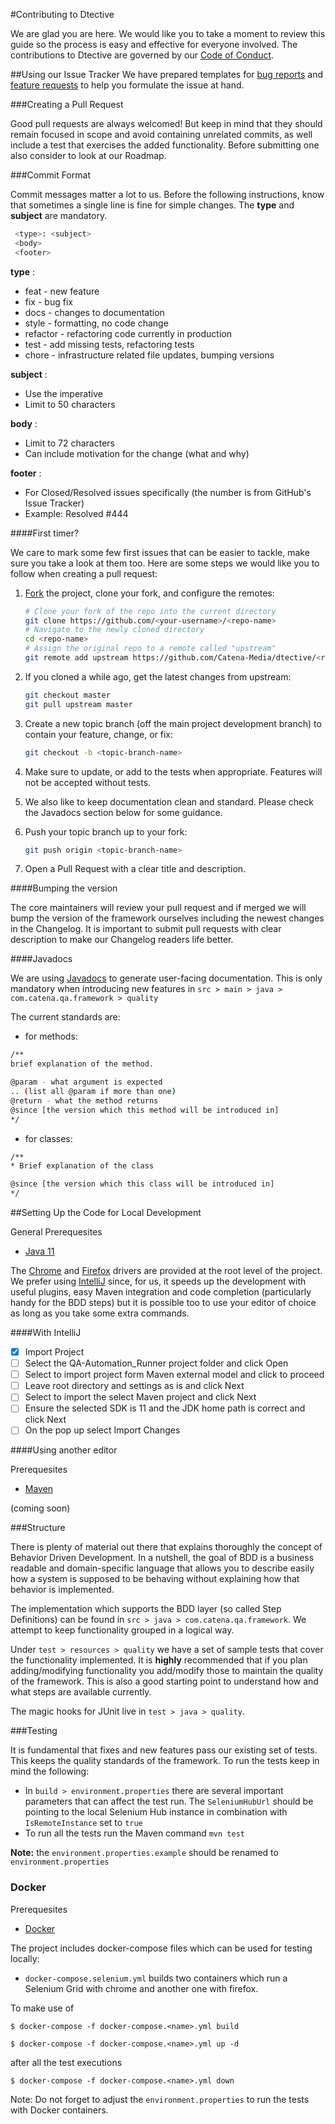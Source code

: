 #Contributing to Dtective

We are glad you are here. We would like you to  take a moment to review this guide so the process is easy and effective for everyone involved. The contributions to Dtective are governed by our [Code of Conduct](https://github.com/Catena-Media/QA-Automation_Runner/blob/master/CODE_OF_CONDUCT.md).

##Using our Issue Tracker
We have prepared templates for [bug reports](https://github.com/Catena-Media/QA-Automation_Runner/issues/new?template=BUG.md) and [feature requests](https://github.com/Catena-Media/QA-Automation_Runner/issues/new?template=FEATURE.md) to help you formulate the issue at hand. 

###Creating a Pull Request

Good pull requests are always welcomed! But keep in mind that they should remain focused in scope and avoid containing unrelated commits, as well include a test that exercises the added functionality. Before submitting one also consider to look at our Roadmap.

###Commit Format

Commit messages matter a lot to us. Before the following instructions, know that sometimes a single line is fine for simple changes.
The **type** and **subject** are mandatory. 

```bash
 <type>: <subject>
 <body>
 <footer>
 ```
 
 **type** :
 * feat - new feature
 * fix - bug fix
 * docs - changes to documentation
 * style - formatting, no code change
 * refactor - refactoring code currently in production
 * test - add missing tests, refactoring tests 
 * chore - infrastructure related file updates, bumping versions 
 
 **subject** :
 * Use the imperative
 * Limit to 50 characters
 
 **body** :
 * Limit to 72 characters
 * Can include motivation for the change (what and why)
 
 **footer** : 
 * For Closed/Resolved issues specifically (the number is from GitHub's Issue Tracker)
 * Example: Resolved #444



####First timer?

We care to mark some few first issues that can be easier to tackle, make sure you take a look at them too. 
Here are some steps we would like you to follow when creating a pull request:

1. [Fork](http://help.github.com/fork-a-repo/) the project, clone your fork,
   and configure the remotes:
   
   ```bash
   # Clone your fork of the repo into the current directory
   git clone https://github.com/<your-username>/<repo-name>
   # Navigate to the newly cloned directory
   cd <repo-name>
   # Assign the original repo to a remote called "upstream"
   git remote add upstream https://github.com/Catena-Media/dtective/<repo-name>
   ```
   
2. If you cloned a while ago, get the latest changes from upstream:

   ```bash
   git checkout master
   git pull upstream master
   ```
   
3. Create a new topic branch (off the main project development branch) to
   contain your feature, change, or fix:
   
   ```bash
   git checkout -b <topic-branch-name>
   ```
   
4. Make sure to update, or add to the tests when appropriate. 
Features will not be accepted without tests.

5. We also like to keep documentation clean and standard. 
Please check the Javadocs section below for some guidance.
   
   
6. Push your topic branch up to your fork:

   ```bash
   git push origin <topic-branch-name>
   ```
   
8. Open a Pull Request with a clear title and description.

####Bumping the version

The core maintainers will review your pull request and if merged we will bump the version of the framework ourselves
 including the newest changes in the Changelog. It is important to submit pull requests with clear description to make
 our Changelog readers life better.
 
####Javadocs

We are using [Javadocs](https://www.tutorialspoint.com/java/java_documentation.htm) to generate user-facing documentation.
 This is only mandatory when introducing new features in `src > main > java > com.catena.qa.framework > quality`

The current standards are:

* for methods:

```bash
/** 
brief explanation of the method.

@param - what argument is expected
.. (list all @param if more than one)
@return - what the method returns
@since [the version which this method will be introduced in]
*/
```

* for classes:

```bash
/**
* Brief explanation of the class

@since [the version which this class will be introduced in]
*/
```

##Setting Up the Code for Local Development

General Prerequesites
* [Java 11](https://www.oracle.com/technetwork/java/javase/downloads/jdk11-downloads-5066655.html)

The [Chrome](http://chromedriver.chromium.org/downloads) and [Firefox](https://github.com/mozilla/geckodriver/releases) drivers are provided at the root level of the project. 
We prefer using [IntelliJ](https://www.jetbrains.com/idea/download/#section=mac) since, for us, it speeds up the development with useful plugins, easy Maven integration and code completion (particularly handy for the BDD steps) but it is possible too to use your editor of choice as long as you take some extra commands. 

####With IntelliJ 

- [x] Import Project
- [ ] Select the QA-Automation_Runner project folder and click Open
- [ ] Select to import project form Maven external model and click to proceed
- [ ] Leave root directory and settings as is and click Next
- [ ] Select to import the select Maven project and click Next
- [ ] Ensure the selected SDK is 11 and the JDK home path is correct and click Next
- [ ] On the pop up select Import Changes

####Using another editor

Prerequesites
* [Maven](https://maven.apache.org/install.html)

(coming soon)

###Structure

There is plenty of material out there that explains thoroughly the concept of Behavior Driven Development.
In a nutshell, the goal of BDD is a business readable and domain-specific language that allows you to describe easily
how a system is supposed to be behaving without explaining how that behavior is implemented.

The implementation which supports the BDD layer (so called Step Definitions) can be found in 
`src > java > com.catena.qa.framework`. We attempt to 
keep functionality grouped in a logical way.

Under `test > resources > quality` we have a set of sample tests that cover the functionality implemented. It is **highly**
recommended that if you plan adding/modifying functionality you add/modify those to maintain the quality of the framework.
This is also a good starting point to understand how and what steps are available currently. 
 
The magic hooks for JUnit live in `test > java > quality`. 

###Testing

It is fundamental that fixes and new features pass our existing set of tests. This keeps the quality standards of the
 framework. To run the tests keep in mind the following:
 
 * In `build > environment.properties` there are several important parameters that can affect the test run. The 
 `SeleniumHubUrl` should be pointing to the local Selenium Hub instance in combination with `IsRemoteInstance` set to
  `true` 
 * To run all the tests run the Maven command `mvn test` 
 
 **Note:** the `environment.properties.example` should be renamed to `environment.properties` 

### Docker

Prerequesites
* [Docker](https://docs.docker.com/install/linux/docker-ce/ubuntu/#install-docker-ce)

The project includes docker-compose files which can be used for testing locally:
 * `docker-compose.selenium.yml` builds two containers which run a Selenium Grid with chrome and another one with firefox.


To make use of 

 `$ docker-compose -f docker-compose.<name>.yml build`
 
 `$ docker-compose -f docker-compose.<name>.yml up -d`
 
 after all the test executions
 
 `$ docker-compose -f docker-compose.<name>.yml down`
 
 Note: Do not forget to adjust the `environment.properties` to run the tests with Docker containers.
